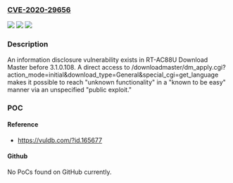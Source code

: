 ### [CVE-2020-29656](https://cve.mitre.org/cgi-bin/cvename.cgi?name=CVE-2020-29656)
![](https://img.shields.io/static/v1?label=Product&message=n%2Fa&color=blue)
![](https://img.shields.io/static/v1?label=Version&message=n%2Fa&color=blue)
![](https://img.shields.io/static/v1?label=Vulnerability&message=n%2Fa&color=brighgreen)

### Description

An information disclosure vulnerability exists in RT-AC88U Download Master before 3.1.0.108. A direct access to /downloadmaster/dm_apply.cgi?action_mode=initial&download_type=General&special_cgi=get_language makes it possible to reach "unknown functionality" in a "known to be easy" manner via an unspecified "public exploit."

### POC

#### Reference
- https://vuldb.com/?id.165677

#### Github
No PoCs found on GitHub currently.

